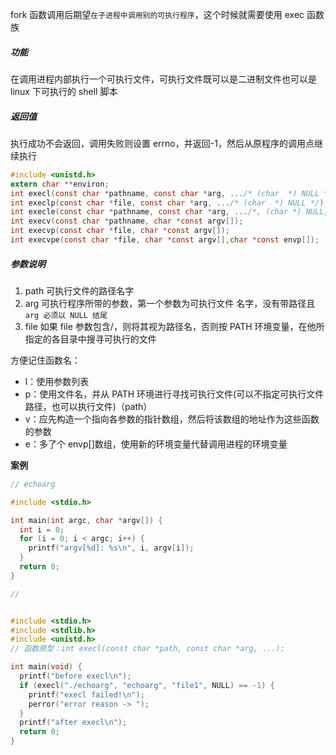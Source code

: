 fork 函数调用后期望`在子进程中调用别的可执行程序`，这个时候就需要使用 exec 函数族

##### 功能

在调用进程内部执行一个可执行文件，可执行文件既可以是二进制文件也可以是 linux 下可执行的 shell 脚本

##### 返回值

执行成功不会返回，调用失败则设置 errno，并返回-1，然后从原程序的调用点继续执行

```c
#include <unistd.h>
extern char **environ;
int execl(const char *pathname, const char *arg, .../* (char  *) NULL */);
int execlp(const char *file, const char *arg, .../* (char  *) NULL */);
int execle(const char *pathname, const char *arg, .../*, (char *) NULL, char *const envp[] */);
int execv(const char *pathname, char *const argv[]);
int execvp(const char *file, char *const argv[]);
int execvpe(const char *file, char *const argv[],char *const envp[]);
```

##### 参数说明

1. path 可执行文件的路径名字
2. arg 可执行程序所带的参数，第一个参数为可执行文件 名字，没有带路径且`arg 必须以 NULL 结尾`
3. file 如果 file 参数包含/，则将其视为路径名，否则按 PATH 环境变量，在他所指定的各目录中搜寻可执行的文件

方便记住函数名：

- l：使用参数列表
- p：使用文件名，并从 PATH 环境进行寻找可执行文件(可以不指定可执行文件路径，也可以执行文件)（path）
- v：应先构造一个指向各参数的指针数组，然后将该数组的地址作为这些函数的参数
- e：多了个 envp[]数组，使用新的环境变量代替调用进程的环境变量

**案例**

```c
// echoarg

#include <stdio.h>

int main(int argc, char *argv[]) {
  int i = 0;
  for (i = 0; i < argc; i++) {
    printf("argv[%d]: %s\n", i, argv[i]);
  }
  return 0;
}

//


#include <stdio.h>
#include <stdlib.h>
#include <unistd.h>
// 函数原型：int execl(const char *path, const char *arg, ...);

int main(void) {
  printf("before execl\n");
  if (execl("./echoarg", "echoarg", "file1", NULL) == -1) {
    printf("execl failed!\n");
    perror("error reason -> ");
  }
  printf("after execl\n");
  return 0;
}
```
